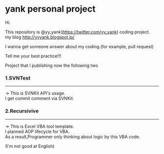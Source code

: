 yank personal project
======================

Hi.

This repository is @yy_yank(https://twitter.com/yy_yank) coding project.  
my blog http://yyyank.blogspot.jp/  

I wanna get someone answer about my coding.(for example, pull request)  

Tell me your best practice!!!  


Project that I  publishing now the following two  

### 1.SVNTest ###
---------
-> This is SVNKit API's usage.  
I get commit comment via SVNKit.  

### 2.Recursivive ###
-------------
-> This is Excel VBA tool template.  
I planned AOP lifecycle for VBA.  
As a result,Programmer only thinking about logic by this VBA code.  

(I'm not good at English)